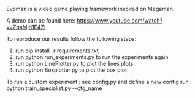 Evoman is a video game playing framework inspired on Megaman.

A demo can be found here:  https://www.youtube.com/watch?v=ZqaMjd1E4ZI

To reproduce our results follow the following steps:
1) run pip install -r requirements.txt
2) run python run_experiments.py to run the experiments again
3) run python LinePlotter.py to plot the lines plots 
4) run python Boxplotter.py to plot the box plot

To run a custom experiment :
see config.py and define a new config 
run  python train_specialist.py --cfg_name <name of the config defined in config.py>
